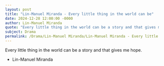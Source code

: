 ```yaml
---
layout: post
title: "Lin-Manuel Miranda - Every little thing in the world can be"
date: 2024-12-28 12:00:00 -0000
author: Lin-Manuel Miranda
quote: "Every little thing in the world can be a story and that gives me hope."
subject: Drama
permalink: /Drama/Lin-Manuel Miranda/Lin-Manuel Miranda - Every little thing in the world can be
---
```


Every little thing in the world can be a story and that gives me hope.

- Lin-Manuel Miranda
